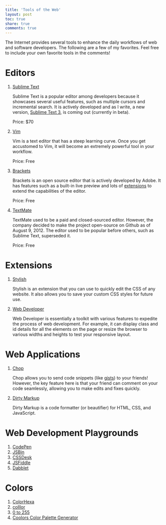 ```yaml
---
title: 'Tools of the Web'
layout: post
toc: true
share: true
comments: true
---
```


The Internet provides several tools to enhance the daily workflows of web and
software developers. The following are a few of my favorites. Feel free to
include your own favorite tools in the comments!

# Editors

1. [Sublime Text](http://www.sublimetext.com/)

   Sublime Text is a popular editor among developers because it showcases
   several useful features, such as multiple cursors and incremental search. It
   is actively developed and as I write, a new version,
   [Sublime Text 3](http://www.sublimetext.com/3), is coming out (currently in
   beta).

   Price: $70

2. [Vim](http://www.vim.org/)

   Vim is a text editor that has a steep learning curve. Once you get accustomed
   to Vim, it will become an extremely powerful tool in your workflow.

   Price: Free

3. [Brackets](http://brackets.io/)

   Brackets is an open source editor that is actively developed by Adobe. It has
   features such as a built-in live preview and lots of
   [extensions](https://github.com/adobe/brackets/wiki/Brackets-Extensions) to
   extend the capabilities of the editor.

   Price: Free

4. [TextMate](http://macromates.com/)

   TextMate used to be a paid and closed-sourced editor. However, the company
   decided to make the project open-source on Github as of August 9, 2012. The
   editor used to be popular before others, such as Sublime Text, superseded it.

   Price: Free

# Extensions

1. [Stylish](https://chrome.google.com/webstore/detail/stylish/fjnbnpbmkenffdnngjfgmeleoegfcffe)

   Stylish is an extension that you can use to quickly edit the CSS of any
   website. It also allows you to save your custom CSS styles for future use.

2. [Web Developer](https://chrome.google.com/webstore/detail/web-developer/bfbameneiokkgbdmiekhjnmfkcnldhhm)

   Web Developer is essentially a toolkit with various features to expedite the
   process of web development. For example, it can display class and id details
   for all the elements on the page or resize the browser to various widths and
   heights to test your responsive layout.

# Web Applications

1. [Chop](http://chopapp.com/)

   Chop allows you to send code snippets (like
   [gists](https://gist.github.com/)) to your friends! However, the key feature
   here is that your friend can comment on your code seamlessly, allowing you to
   make edits and fixes quickly.

2. [Dirty Markup](http://www.dirtymarkup.com/)

   Dirty Markup is a code formatter (or beautifier) for HTML, CSS, and
   JavaScript.

# Web Development Playgrounds

1. [CodePen](http://codepen.io/)
2. [JSBin](http://jsbin.com/)
3. [CSSDesk](http://cssdesk.com/)
4. [JSFiddle](http://jsfiddle.net/)
5. [Dabblet](http://dabblet.com/)

# Colors

1. [ColorHexa](http://www.colorhexa.com/)
2. [colllor](http://colllor.com/)
3. [0 to 255](http://0to255.com/)
4. [Coolors Color Palette Generator](https://coolors.co/app)
